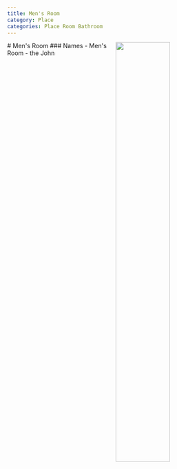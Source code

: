 ```yaml
---
title: Men's Room
category: Place
categories: Place Room Bathroom
---
```

<img src="https://raw.githubusercontent.com/MeanyLodge/meanylodge.github.com/assets/img/2020-Men's-Room.jpeg" align="right" style="width: 50%;">
# Men's Room
### Names
- Men's Room
- the John